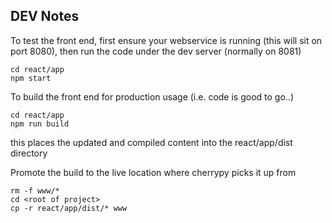 
## DEV Notes
To test the front end, first ensure your webservice is running (this will sit on port 8080), then run the code under the dev server (normally on 8081)

```
cd react/app
npm start
```


To build the front end for production usage (i.e. code is good to go..)
```
cd react/app
npm run build
```
this places the updated and compiled content into the react/app/dist directory

Promote the build to the live location where cherrypy picks it up from
```
rm -f www/*
cd <root of project>
cp -r react/app/dist/* www
```



